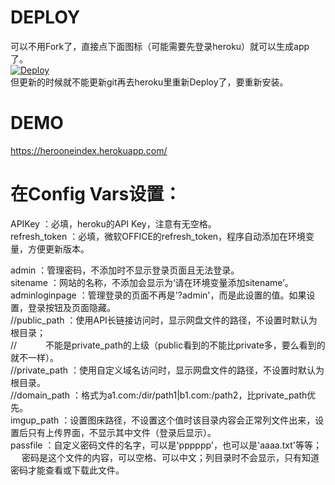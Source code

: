 # DEPLOY  
可以不用Fork了，直接点下面图标（可能需要先登录heroku）就可以生成app了。  
[![Deploy](https://www.herokucdn.com/deploy/button.svg)](https://heroku.com/deploy)  
但更新的时候就不能更新git再去heroku里重新Deploy了，要重新安装。

# DEMO  
https://herooneindex.herokuapp.com/  

# 在Config Vars设置：  
APIKey         ：必填，heroku的API Key，注意有无空格。  
refresh_token  ：必填，微软OFFICE的refresh_token，程序自动添加在环境变量，方便更新版本。 

admin          ：管理密码，不添加时不显示登录页面且无法登录。  
sitename       ：网站的名称，不添加会显示为‘请在环境变量添加sitename’。  
adminloginpage ：管理登录的页面不再是'?admin'，而是此设置的值。如果设置，登录按钮及页面隐藏。  
//public_path    ：使用API长链接访问时，显示网盘文件的路径，不设置时默认为根目录；  
//           　　　不能是private_path的上级（public看到的不能比private多，要么看到的就不一样）。  
//private_path   ：使用自定义域名访问时，显示网盘文件的路径，不设置时默认为根目录。  
//domain_path    ：格式为a1.com:/dir/path1|b1.com:/path2，比private_path优先。  
imgup_path     ：设置图床路径，不设置这个值时该目录内容会正常列文件出来，设置后只有上传界面，不显示其中文件（登录后显示）。  
passfile       ：自定义密码文件的名字，可以是'pppppp'，也可以是'aaaa.txt'等等；  
        　       密码是这个文件的内容，可以空格、可以中文；列目录时不会显示，只有知道密码才能查看或下载此文件。  
